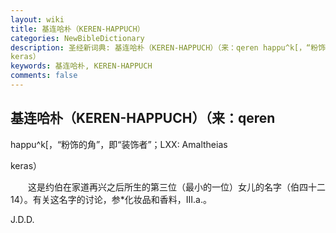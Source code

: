 ```yaml
---
layout: wiki
title: 基连哈朴（KEREN-HAPPUCH）
categories: NewBibleDictionary
description: 圣经新词典: 基连哈朴（KEREN-HAPPUCH）（来：qeren happu^k[，“粉饰的角”，即“装饰者”；LXX: Amaltheias
keras）
keywords: 基连哈朴, KEREN-HAPPUCH
comments: false
---
```


## 基连哈朴（KEREN-HAPPUCH）（来：qeren

happu^k[，“粉饰的角”，即“装饰者”；LXX: Amaltheias

keras）

　　这是约伯在家道再兴之后所生的第三位（最小的一位）女儿的名字（伯四十二14）。有关这名字的讨论，参*化妆品和香料，III.a.。

J.D.D.








